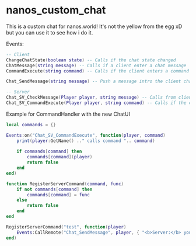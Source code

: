 # nanos_custom_chat

This is a custom chat for nanos.world! 
It's not the yellow from the egg xD but you can use it to see how i do it.

Events:
```LUA
-- Client
ChangeChatState(boolean state) -- Calls if the chat state changed
ChatMessage(string message) -- Calls if a client enter a chat message
CommandExecute(string command) -- Calls if the client enters a command (prefix /)

Chat_SendMessage(string message) -- Push a message intro the client chat ui

-- Server
Chat_SV_CheckMessage(Player player, string message) -- Calls from client to server to format the message (player: text)
Chat_SV_CommandExecute(Player player, string command) -- Calls if the client execute a command in the chat
```

Example for CommandHandler with the new ChatUI

```LUA
local commands = {}

Events:on("Chat_SV_CommandExecute", function(player, command)
	print(player:GetName() .." calls command ".. command)
	
	if commands[command] then
        commands[command](player)
        return false
    end
end)

function RegisterServerCommand(command, func)
	if not commands[command] then
		commands[command] = func
    else
        return false
	end
end

RegisterServerCommand("test", function(player) 
	Events:CallRemote("Chat_SendMessage", player, { "<b>Server:</b> you execute <font style='color: red;'>/test</font>, this is a local msg" })
end)
```
